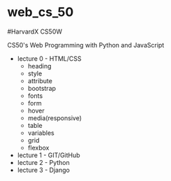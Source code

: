 # web_cs_50

#HarvardX CS50W

CS50's Web Programming with Python and JavaScript

- lecture 0 - HTML/CSS
  - heading
  - style
  - attribute
  - bootstrap
  - fonts
  - form
  - hover
  - media(responsive)
  - table
  - variables
  - grid
  - flexbox
- lecture 1 - GIT/GitHub
- lecture 2 - Python
- lecture 3 - Django
